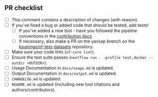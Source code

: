<!--
# YAVSAP pull request

Many thanks for contributing to YAVSAP!

Please fill in the appropriate checklist below (delete whatever is not relevant).
These are the most common things requested on pull requests (PRs).

Remember that PRs should be made against the develop branch, unless you're preparing a pipeline release.

Learn more about contributing: [CONTRIBUTING.md](https://github.com/ksumngs/yavsap/tree/master/.github/CONTRIBUTING.md)
-->
<!-- markdownlint-disable ul-indent -->
<!-- markdownlint-disable line-length -->

## PR checklist

- [ ] This comment contains a description of changes (with reason).
- [ ] If you've fixed a bug or added code that should be tested, add tests!
  - [ ] If you've added a new tool - have you followed the pipeline conventions in the [contribution docs](https://github.com/ksumngs/yavsap/tree/master/.github/CONTRIBUTING.md)
  - [ ] If necessary, also make a PR on the yavsap _branch_ on the [ksumngs/nf-test-datasets](https://github.com/ksumngs/nf-test-datasets) repository.
- [ ] Make sure your code lints (`nf-core lint`).
- [ ] Ensure the test suite passes (`nextflow run . -profile test,docker --outdir <OUTDIR>`).
- [ ] Usage Documentation in `docs/usage.md` is updated.
- [ ] Output Documentation in `docs/output.md` is updated.
- [ ] `CHANGELOG.md` is updated.
- [ ] `README.md` is updated (including new tool citations and authors/contributors).

